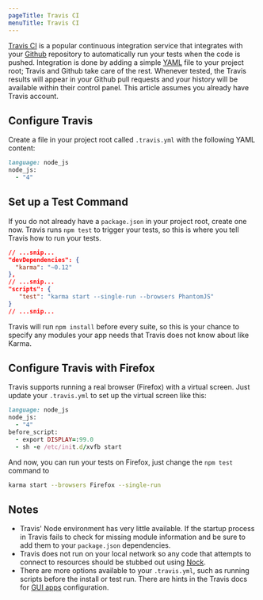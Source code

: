 ```yaml
---
pageTitle: Travis CI
menuTitle: Travis CI
---
```


[Travis CI] is a popular continuous integration service that
integrates with your [Github] repository to automatically run your
tests when the code is pushed. Integration is done by adding a simple
[YAML] file to your project root; Travis and Github take care of the
rest. Whenever tested, the Travis results will appear in your Github pull requests and your
history will be available within their control panel. This article assumes you
already have Travis account.

## Configure Travis
Create a file in your project root called `.travis.yml` with the
following YAML content:

```ruby
language: node_js
node_js:
  - "4"
```

## Set up a Test Command
If you do not already have a `package.json` in your project root, create one now. Travis runs `npm test` to trigger your tests, so this
is where you tell Travis how to run your tests.

```json
// ...snip...
"devDependencies": {
  "karma": "~0.12"
},
// ...snip...
"scripts": {
   "test": "karma start --single-run --browsers PhantomJS"
}
// ...snip...
```

Travis will run `npm install` before every suite, so this is your
chance to specify any modules your app needs that Travis does not know
about like Karma.

## Configure Travis with Firefox
Travis supports running a real browser (Firefox) with a virtual
screen. Just update your `.travis.yml` to set up the virtual screen
like this:
```ruby
language: node_js
node_js:
  - "4"
before_script:
  - export DISPLAY=:99.0
  - sh -e /etc/init.d/xvfb start
```

And now, you can run your tests on Firefox, just change the `npm test`
command to
```bash
karma start --browsers Firefox --single-run
```

## Notes

* Travis' Node environment has very little available. If the startup
  process in Travis fails to check for missing module information and be sure to add them to your `package.json` dependencies.
* Travis does not run on your local network so any code that attempts
  to connect to resources should be stubbed out using [Nock].
* There are more options available to your `.travis.yml`, such as
  running scripts before the install or test run. There are hints in
  the Travis docs for [GUI apps] configuration.


[Travis CI]: https://travis-ci.org/
[Github]: https://github.com/
[YAML]: http://www.yaml.org/
[PhantomJS]: http://phantomjs.org/
[GUI apps]: http://about.travis-ci.org/docs/user/gui-and-headless-browsers/
[Nock]: https://github.com/flatiron/nock
